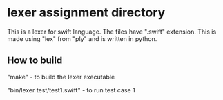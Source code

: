 # lexer assignment directory

This is a lexer for swift language. The files have ".swift" extension. This is made using "lex" from "ply" and is written in python.

## How to build

"make"  - to build the lexer executable

"bin/lexer test/test1.swift"  - to run test case 1
